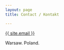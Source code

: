 ```yaml
---
layout: page
title: Contact / Kontakt

---
```


<a href="mailto:{{ site.email }}">{{ site.email }}</a>


Warsaw. Poland.

